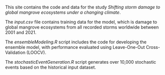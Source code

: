 This site contains the code and data for the study _Shifting storm damage to global mangrove ecosystems under a changing climate_.


The _input.csv_ file contains training data for the model, which is damage to global mangrove ecosystems from all recorded storms worldwide between 2001 and 2021.

The _ensembleModeling.R_ script includes the code for developing the ensemble model, with performance evaluated using Leave-One-Out Cross-Validation (LOOCV).

The _stochasticEventGeneration.R_ script generates over 10,000 stochastic events based on the historical input dataset.

